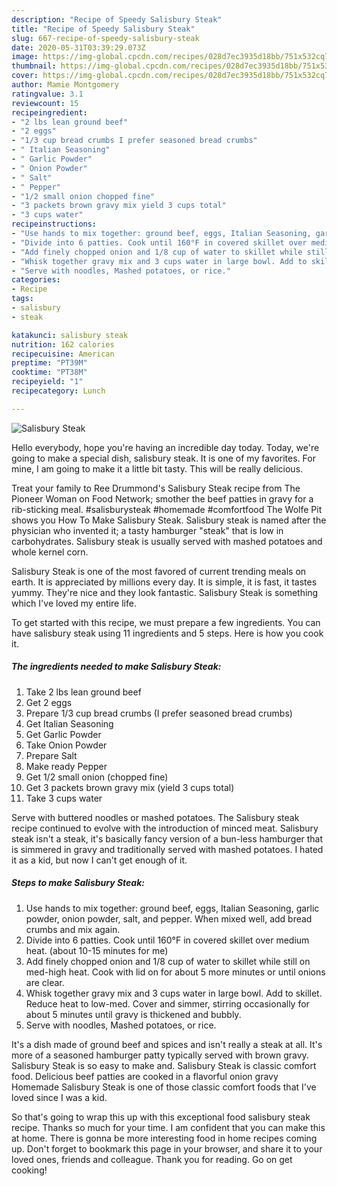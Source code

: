 ```yaml
---
description: "Recipe of Speedy Salisbury Steak"
title: "Recipe of Speedy Salisbury Steak"
slug: 667-recipe-of-speedy-salisbury-steak
date: 2020-05-31T03:39:29.073Z
image: https://img-global.cpcdn.com/recipes/028d7ec3935d18bb/751x532cq70/salisbury-steak-recipe-main-photo.jpg
thumbnail: https://img-global.cpcdn.com/recipes/028d7ec3935d18bb/751x532cq70/salisbury-steak-recipe-main-photo.jpg
cover: https://img-global.cpcdn.com/recipes/028d7ec3935d18bb/751x532cq70/salisbury-steak-recipe-main-photo.jpg
author: Mamie Montgomery
ratingvalue: 3.1
reviewcount: 15
recipeingredient:
- "2 lbs lean ground beef"
- "2 eggs"
- "1/3 cup bread crumbs I prefer seasoned bread crumbs"
- " Italian Seasoning"
- " Garlic Powder"
- " Onion Powder"
- " Salt"
- " Pepper"
- "1/2 small onion chopped fine"
- "3 packets brown gravy mix yield 3 cups total"
- "3 cups water"
recipeinstructions:
- "Use hands to mix together: ground beef, eggs, Italian Seasoning, garlic powder, onion powder, salt, and pepper. When mixed well, add bread crumbs and mix again."
- "Divide into 6 patties. Cook until 160°F in covered skillet over medium heat. (about 10-15 minutes for me)"
- "Add finely chopped onion and 1/8 cup of water to skillet while still on med-high heat. Cook with lid on for about 5 more minutes or until onions are clear."
- "Whisk together gravy mix and 3 cups water in large bowl. Add to skillet. Reduce heat to low-med. Cover and simmer, stirring occasionally for about 5 minutes until gravy is thickened and bubbly."
- "Serve with noodles, Mashed potatoes, or rice."
categories:
- Recipe
tags:
- salisbury
- steak

katakunci: salisbury steak 
nutrition: 162 calories
recipecuisine: American
preptime: "PT39M"
cooktime: "PT38M"
recipeyield: "1"
recipecategory: Lunch

---
```



![Salisbury Steak](https://img-global.cpcdn.com/recipes/028d7ec3935d18bb/751x532cq70/salisbury-steak-recipe-main-photo.jpg)

Hello everybody, hope you're having an incredible day today. Today, we're going to make a special dish, salisbury steak. It is one of my favorites. For mine, I am going to make it a little bit tasty. This will be really delicious.

Treat your family to Ree Drummond&#39;s Salisbury Steak recipe from The Pioneer Woman on Food Network; smother the beef patties in gravy for a rib-sticking meal. #salisburysteak #homemade #comfortfood The Wolfe Pit shows you How To Make Salisbury Steak. Salisbury steak is named after the physician who invented it; a tasty hamburger &#34;steak&#34; that is low in carbohydrates. Salisbury steak is usually served with mashed potatoes and whole kernel corn.

Salisbury Steak is one of the most favored of current trending meals on earth. It is appreciated by millions every day. It is simple, it is fast, it tastes yummy. They're nice and they look fantastic. Salisbury Steak is something which I've loved my entire life.


To get started with this recipe, we must prepare a few ingredients. You can have salisbury steak using 11 ingredients and 5 steps. Here is how you cook it.

<!--inarticleads1-->

##### The ingredients needed to make Salisbury Steak:

1. Take 2 lbs lean ground beef
1. Get 2 eggs
1. Prepare 1/3 cup bread crumbs (I prefer seasoned bread crumbs)
1. Get  Italian Seasoning
1. Get  Garlic Powder
1. Take  Onion Powder
1. Prepare  Salt
1. Make ready  Pepper
1. Get 1/2 small onion (chopped fine)
1. Get 3 packets brown gravy mix (yield 3 cups total)
1. Take 3 cups water


Serve with buttered noodles or mashed potatoes. The Salisbury steak recipe continued to evolve with the introduction of minced meat. Salisbury steak isn&#39;t a steak, it&#39;s basically fancy version of a bun-less hamburger that is simmered in gravy and traditionally served with mashed potatoes. I hated it as a kid, but now I can&#39;t get enough of it. 

<!--inarticleads2-->

##### Steps to make Salisbury Steak:

1. Use hands to mix together: ground beef, eggs, Italian Seasoning, garlic powder, onion powder, salt, and pepper. When mixed well, add bread crumbs and mix again.
1. Divide into 6 patties. Cook until 160°F in covered skillet over medium heat. (about 10-15 minutes for me)
1. Add finely chopped onion and 1/8 cup of water to skillet while still on med-high heat. Cook with lid on for about 5 more minutes or until onions are clear.
1. Whisk together gravy mix and 3 cups water in large bowl. Add to skillet. Reduce heat to low-med. Cover and simmer, stirring occasionally for about 5 minutes until gravy is thickened and bubbly.
1. Serve with noodles, Mashed potatoes, or rice.


It&#39;s a dish made of ground beef and spices and isn&#39;t really a steak at all. It&#39;s more of a seasoned hamburger patty typically served with brown gravy. Salisbury Steak is so easy to make and. Salisbury Steak is classic comfort food. Delicious beef patties are cooked in a flavorful onion gravy Homemade Salisbury Steak is one of those classic comfort foods that I&#39;ve loved since I was a kid. 

So that's going to wrap this up with this exceptional food salisbury steak recipe. Thanks so much for your time. I am confident that you can make this at home. There is gonna be more interesting food in home recipes coming up. Don't forget to bookmark this page in your browser, and share it to your loved ones, friends and colleague. Thank you for reading. Go on get cooking!
